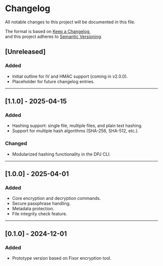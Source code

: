 # Changelog

All notable changes to this project will be documented in this file.

The format is based on [Keep a Changelog](https://keepachangelog.com/en/1.0.0/),  
and this project adheres to [Semantic Versioning](https://semver.org/spec/v2.0.0.html).

## [Unreleased]

### Added
- Initial outline for IV and HMAC support (coming in v2.0.0).
- Placeholder for future changelog entries.

---

## [1.1.0] - 2025-04-15
### Added
- Hashing support: single file, multiple files, and plain text hashing.
- Support for multiple hash algorithms (SHA-256, SHA-512, etc.).

### Changed
- Modularized hashing functionality in the DPJ CLI.

---

## [1.0.0] - 2025-04-01
### Added
- Core encryption and decryption commands.
- Secure passphrase handling.
- Metadata protection.
- File integrity check feature.

---

## [0.1.0] - 2024-12-01
### Added
- Prototype version based on Fixor encryption tool.
